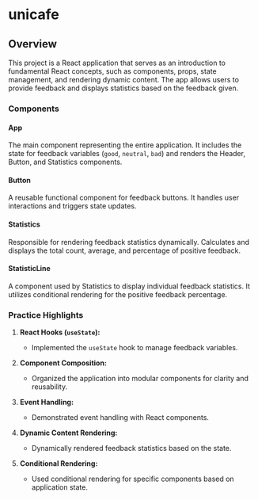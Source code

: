 # unicafe

## Overview

This project is a React application that serves as an introduction to fundamental React concepts, such as components, props, state management, and rendering dynamic content. The app allows users to provide feedback and displays statistics based on the feedback given.

### Components

#### App

The main component representing the entire application. It includes the state for feedback variables (`good`, `neutral`, `bad`) and renders the Header, Button, and Statistics components.

#### Button

A reusable functional component for feedback buttons. It handles user interactions and triggers state updates.

#### Statistics

Responsible for rendering feedback statistics dynamically. Calculates and displays the total count, average, and percentage of positive feedback.

#### StatisticLine

A component used by Statistics to display individual feedback statistics. It utilizes conditional rendering for the positive feedback percentage.

### Practice Highlights

1. **React Hooks (`useState`):**
   - Implemented the `useState` hook to manage feedback variables.

2. **Component Composition:**
   - Organized the application into modular components for clarity and reusability.

3. **Event Handling:**
   - Demonstrated event handling with React components.

4. **Dynamic Content Rendering:**
   - Dynamically rendered feedback statistics based on the state.

5. **Conditional Rendering:**
   - Used conditional rendering for specific components based on application state.